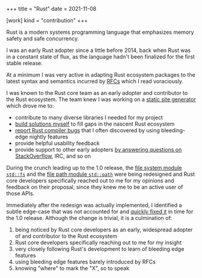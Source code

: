 +++
title = "Rust"
date = 2021-11-08

[work]
kind = "contribution"
+++

Rust is a modern systems programming language that emphasizes memory safety and safe concurrency.

I was an early Rust adopter since a little before 2014, back when Rust was in a constant state of flux, as the language hadn't been finalized for the first stable release.

At a minimum I was very active in adapting Rust ecosystem packages to the latest syntax and semantics incurred by [RFCs](https://github.com/rust-lang/rfcs) which I read voraciously.

I was known to the Rust core team as an early adopter and contributor to the Rust ecosystem. The team knew I was working on a [static site generator](https://github.com/diecast/diecast) which drove me to:

- contribute to many diverse libraries I needed for my project
- [build solutions myself](https://github.com/blaenk/hoedown) to fill gaps in the nascent Rust ecosystem
- [report Rust compiler bugs](https://github.com/rust-lang/rust/issues?q=is%3Aissue+sort%3Aupdated-desc+author%3Ablaenk+is%3Aclosed) that I often discovered by using bleeding-edge nightly features
- provide helpful usability feedback
- provide support to other early adopters [by answering questions on StackOverflow](https://stackoverflow.com/search?q=user:101090+[rust]), IRC, and so on

During the crunch leading up to the 1.0 release, the [file system module `std::fs`](https://doc.rust-lang.org/std/fs/) and the [file path module `std::path`](https://doc.rust-lang.org/std/path/) were being redesigned and Rust core developers specifically reached out to me for my opinions and feedback on their proposal, since they knew me to be an active user of those APIs.

Immediately after the redesign was actually implemented, I identified a subtle edge-case that was not accounted for and [quickly fixed it](https://github.com/rust-lang/rust/pull/22351) in time for the 1.0 release. Although the change is trivial, it is a culmination of:

1. being noticed by Rust core developers as an early, widespread adopter of and contributor to the Rust ecosystem
1. Rust core developers specifically reaching out to me for my insight
1. very closely following Rust's development to learn of bleeding edge features
1. using bleeding edge features barely introduced by RFCs
1. knowing "where" to mark the "X", so to speak

